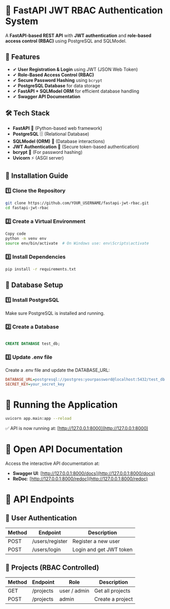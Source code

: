 # 🚀 FastAPI JWT RBAC Authentication System
A **FastAPI-based REST API** with **JWT authentication** and **role-based access control (RBAC)** using PostgreSQL and SQLModel.


## 📌 **Features**
- ✔ **User Registration & Login** using JWT (JSON Web Token)  
- ✔ **Role-Based Access Control (RBAC)**  
- ✔ **Secure Password Hashing** using `bcrypt`  
- ✔ **PostgreSQL Database** for data storage  
- ✔ **FastAPI + SQLModel ORM** for efficient database handling  
- ✔ **Swagger API Documentation**  

## **🛠️ Tech Stack**
- **FastAPI** 🚀 (Python-based web framework)
- **PostgreSQL** 🗄️ (Relational Database)
- **SQLModel (ORM)** 🔗 (Database interactions)
- **JWT Authentication** 🔑 (Secure token-based authentication)
- **bcrypt** 🔐 (For password hashing)
- **Uvicorn** ⚡ (ASGI server)


## **📌 Installation Guide**

### **1️⃣ Clone the Repository**

```sh 
git clone https://github.com/YOUR_USERNAME/fastapi-jwt-rbac.git
cd fastapi-jwt-rbac
```

### **2️⃣ Create a Virtual Environment**

```sh
Copy code
python -m venv env
source env/bin/activate  # On Windows use: env\Scripts\activate
```
### **3️⃣ Install Dependencies**

```sh
pip install -r requirements.txt
```

## **📌 Database Setup**


### **1️⃣ Install PostgreSQL**

Make sure PostgreSQL is installed and running.

### **2️⃣ Create a Database**

```sql

CREATE DATABASE test_db;

```
### **3️⃣ Update .env file**

Create a .env file and update the DATABASE_URL:


```ini
DATABASE_URL=postgresql://postgres:yourpassword@localhost:5432/test_db
SECRET_KEY=your_secret_key

```

# 📌 Running the Application

```sh
uvicorn app.main:app --reload
```

✅ API is now running at: [http://127.0.0.1:8000](http://127.0.0.1:8000)

# 📄 Open API Documentation

Access the interactive API documentation at:

- **Swagger UI**: [http://127.0.0.1:8000/docs](http://127.0.0.1:8000/docs)
- **ReDoc**: [http://127.0.0.1:8000/redoc](http://127.0.0.1:8000/redoc)


# 📌 API Endpoints

## 🔹 User Authentication
| Method | Endpoint        | Description            |
|--------|---------------|------------------------|
| POST   | /users/register | Register a new user   |
| POST   | /users/login   | Login and get JWT token |

## 🔹 Projects (RBAC Controlled)
| Method | Endpoint  | Role  | Description       |
|--------|----------|-------|-------------------|
| GET    | /projects | user / admin | Get all projects  |
| POST   | /projects | admin | Create a project |
